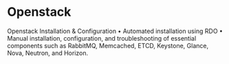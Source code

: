 # Openstack
Openstack Installation &amp; Configuration • Automated installation using RDO • Manual installation, configuration, and troubleshooting of essential components such as RabbitMQ, Memcached, ETCD, Keystone, Glance, Nova, Neutron, and Horizon.
